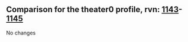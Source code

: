 ## Comparison for the theater0 profile, rvn: [1143](https://github.com/PRO100KatYT/FortniteProfileRevisions/tree/main/profiles/theater0/1143%20theater0.json)-[1145](https://github.com/PRO100KatYT/FortniteProfileRevisions/tree/main/profiles/theater0/1145%20theater0.json)

No changes
